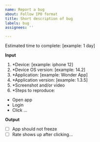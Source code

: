 ```yaml
---
name: Report a bug
about: Follow IPO format
title: Short description of bug
labels: bug
assignees: ''

---
```


Estimated time to complete: [example: 1 day]

**Input**
1. *Device: [example: iphone 12]
2. *Device OS version: [example: 14.2]
3. *Application: [example: Wonder App]
4. *Application version: [example: 1.3.5]
5. *Screenshot and/or video
6. *Steps to reproduce:
- Open app
- Login
- Click ...

**Output**
- [ ] App should not freeze
- [ ] Rate shows up after clicking...
